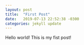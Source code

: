 ```yaml
---
layout: post
title:  "First Post"
date:   2019-07-13 22:52:38 -0300
categories: jekyll update
---
```

Hello world! This is my fist post!
